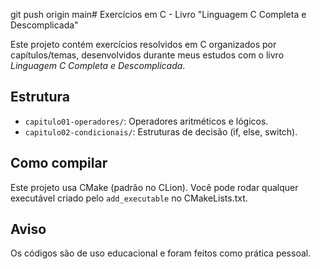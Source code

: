 git push origin main# Exercícios em C - Livro "Linguagem C Completa e Descomplicada"

Este projeto contém exercícios resolvidos em C organizados por capítulos/temas, desenvolvidos durante meus estudos com o livro *Linguagem C Completa e Descomplicada*.

## Estrutura

- `capitulo01-operadores/`: Operadores aritméticos e lógicos.
- `capitulo02-condicionais/`: Estruturas de decisão (if, else, switch).

## Como compilar

Este projeto usa CMake (padrão no CLion). Você pode rodar qualquer executável criado pelo `add_executable` no CMakeLists.txt.

## Aviso

Os códigos são de uso educacional e foram feitos como prática pessoal.
